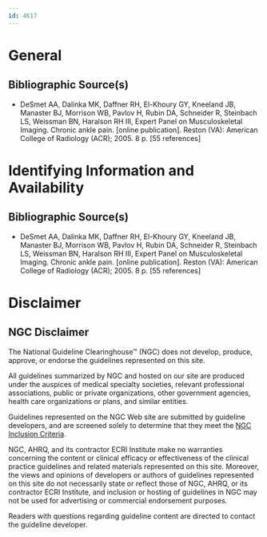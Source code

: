 ```yaml
---
id: 4617
---
```


# General

## Bibliographic Source(s)

- DeSmet AA, Dalinka MK, Daffner RH, El-Khoury GY, Kneeland JB, Manaster BJ, Morrison WB, Pavlov H, Rubin DA, Schneider R, Steinbach LS, Weissman BN, Haralson RH III, Expert Panel on Musculoskeletal Imaging. Chronic ankle pain. [online publication]. Reston (VA): American College of Radiology (ACR); 2005. 8 p. [55 references]

# Identifying Information and Availability

## Bibliographic Source(s)

- DeSmet AA, Dalinka MK, Daffner RH, El-Khoury GY, Kneeland JB, Manaster BJ, Morrison WB, Pavlov H, Rubin DA, Schneider R, Steinbach LS, Weissman BN, Haralson RH III, Expert Panel on Musculoskeletal Imaging. Chronic ankle pain. [online publication]. Reston (VA): American College of Radiology (ACR); 2005. 8 p. [55 references]

# Disclaimer

## NGC Disclaimer

The National Guideline Clearinghouse™ (NGC) does not develop, produce, approve, or endorse the guidelines represented on this site.

All guidelines summarized by NGC and hosted on our site are produced under the auspices of medical specialty societies, relevant professional associations, public or private organizations, other government agencies, health care organizations or plans, and similar entities.

Guidelines represented on the NGC Web site are submitted by guideline developers, and are screened solely to determine that they meet the [NGC Inclusion Criteria](/help-and-about/summaries/inclusion-criteria).

NGC, AHRQ, and its contractor ECRI Institute make no warranties concerning the content or clinical efficacy or effectiveness of the clinical practice guidelines and related materials represented on this site. Moreover, the views and opinions of developers or authors of guidelines represented on this site do not necessarily state or reflect those of NGC, AHRQ, or its contractor ECRI Institute, and inclusion or hosting of guidelines in NGC may not be used for advertising or commercial endorsement purposes.

Readers with questions regarding guideline content are directed to contact the guideline developer.

